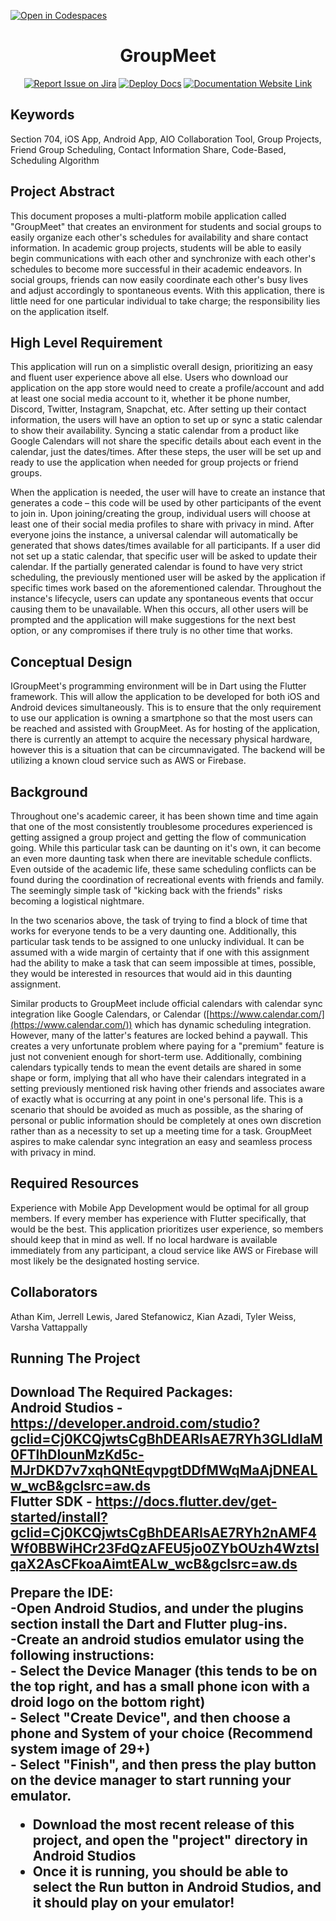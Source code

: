 [![Open in Codespaces](https://classroom.github.com/assets/launch-codespace-f4981d0f882b2a3f0472912d15f9806d57e124e0fc890972558857b51b24a6f9.svg)](https://classroom.github.com/open-in-codespaces?assignment_repo_id=9951177)

<div align="center">

# GroupMeet

[![Report Issue on Jira](https://img.shields.io/badge/Report%20Issues-Jira-0052CC?style=flat&logo=jira-software)](https://temple-cis-projects-in-cs.atlassian.net/jira/software/c/projects/DT/issues) [![Deploy Docs](https://github.com/ApplebaumIan/tu-cis-4398-docs-template/actions/workflows/deploy.yml/badge.svg)](https://github.com/ApplebaumIan/tu-cis-4398-docs-template/actions/workflows/deploy.yml) [![Documentation Website Link](https://img.shields.io/badge/-Documentation%20Website-brightgreen)](https://capstone-projects-2023-spring.github.io/project-groupmeet/)

</div>

<h2> Keywords </h2>

Section 704, iOS App, Android App, AIO Collaboration Tool, Group Projects, Friend Group Scheduling, Contact Information Share, Code-Based, Scheduling Algorithm

<h2> Project Abstract </h2>

This document proposes a multi-platform mobile application called "GroupMeet" that creates an environment for students and social groups to easily organize each other's schedules for availability and share contact information. In academic group projects, students will be able to easily begin communications with each other and synchronize with each other's schedules to become more successful in their academic endeavors. In social groups, friends can now easily coordinate each other's busy lives and adjust accordingly to spontaneous events. With this application, there is little need for one particular individual to take charge; the responsibility lies on the application itself.

<h2> High Level Requirement </h2>

This application will run on a simplistic overall design, prioritizing an easy and fluent user experience above all else. Users who download our application on the app store would need to create a profile/account and add at least one social media account to it, whether it be phone number, Discord, Twitter, Instagram, Snapchat, etc. After setting up their contact information, the users will have an option to set up or sync a static calendar to show their availability. Syncing a static calendar from a product like Google Calendars will not share the specific details about each event in the calendar, just the dates/times. After these steps, the user will be set up and ready to use the application when needed for group projects or friend groups.

When the application is needed, the user will have to create an instance that generates a code – this code will be used by other participants of the event to join in. Upon joining/creating the group, individual users will choose at least one of their social media profiles to share with privacy in mind. After everyone joins the instance, a universal calendar will automatically be generated that shows dates/times available for all participants. If a user did not set up a static calendar, that specific user will be asked to update their calendar. If the partially generated calendar is found to have very strict scheduling, the previously mentioned user will be asked by the application if specific times work based on the aforementioned calendar. Throughout the instance's lifecycle, users can update any spontaneous events that occur causing them to be unavailable. When this occurs, all other users will be prompted and the application will make suggestions for the next best option, or any compromises if there truly is no other time that works.

<h2> Conceptual Design </h2>

IGroupMeet's programming environment will be in Dart using the Flutter framework. This will allow the application to be developed for both iOS and Android devices simultaneously. This is to ensure that the only requirement to use our application is owning a smartphone so that the most users can be reached and assisted with GroupMeet. As for hosting of the application, there is currently an attempt to acquire the necessary physical hardware, however this is a situation that can be circumnavigated. The backend will be utilizing a known cloud service such as AWS or Firebase.

<h2> Background </h2>

Throughout one's academic career, it has been shown time and time again that one of the most consistently troublesome procedures experienced is getting assigned a group project and getting the flow of communication going. While this particular task can be daunting on it's own, it can become an even more daunting task when there are inevitable schedule conflicts. Even outside of the academic life, these same scheduling conflicts can be found during the coordination of recreational events with friends and family. The seemingly simple task of "kicking back with the friends" risks becoming a logistical nightmare. 

In the two scenarios above, the task of trying to find a block of time that works for everyone tends to be a very daunting one. Additionally, this particular task tends to be assigned to one unlucky individual. It can be assumed with a wide margin of certainty that if one with this assignment had the ability to make a task that can seem impossible at times, possible, they would be interested in resources that would aid in this daunting assignment.

Similar products to GroupMeet include official calendars with calendar sync integration like Google Calendars, or Calendar ([https://www.calendar.com/](https://www.calendar.com/)) which has dynamic scheduling integration. However, many of the latter's features are locked behind a paywall. This creates a very unfortunate problem where paying for a "premium" feature is just not convenient enough for short-term use. Additionally, combining calendars typically tends to mean the event details are shared in some shape or form, implying that all who have their calendars integrated in a setting previously mentioned risk having other friends and associates aware of exactly what is occurring at any point in one's personal life. This is a scenario that should be avoided as much as possible, as the sharing of personal or public information should be completely at ones own discretion rather than as a necessity to set up a meeting time for a task. GroupMeet aspires to make calendar sync integration an easy and seamless process with privacy in mind.

<h2> Required Resources </h2>

Experience with Mobile App Development would be optimal for all group members. If every member has experience with Flutter specifically, that would be the best. This application prioritizes user experience, so members should keep that in mind as well. If no local hardware is available immediately from any participant, a cloud service like AWS or Firebase will most likely be the designated hosting service.

<h2> Collaborators </h2>

Athan Kim, Jerrell Lewis, Jared Stefanowicz, Kian Azadi, Tyler Weiss, Varsha Vattappally

<h2> Running The Project <h2>

Download The Required Packages:<br/>
Android Studios - https://developer.android.com/studio?gclid=Cj0KCQjwtsCgBhDEARIsAE7RYh3GLldIaM0FTlhDIounMzKd5c-MJrDKD7v7xqhQNtEqvpgtDDfMWqMaAjDNEALw_wcB&gclsrc=aw.ds<br/>
Flutter SDK - https://docs.flutter.dev/get-started/install?gclid=Cj0KCQjwtsCgBhDEARIsAE7RYh2nAMF4Wf0BBWiHCr23FdQzAFEU5jo0ZYbOUzh4WztsIqaX2AsCFkoaAimtEALw_wcB&gclsrc=aw.ds<br/>

Prepare the IDE:<br/>
-Open Android Studios, and under the plugins section install the Dart and Flutter plug-ins.<br/>
-Create an android studios emulator using the following instructions: <br/>
    - Select the Device Manager (this tends to be on the top right, and has a small phone icon with a droid logo on the bottom right)<br/>
    - Select "Create Device", and then choose a phone and System of your choice (Recommend system image of 29+)<br/>
    - Select "Finish", and then press the play button on the device manager to start running your emulator.<br/>
- Download the most recent release of this project, and open the "project" directory in Android Studios<br/>
- Once it is running, you should be able to select the Run button in Android Studios, and it should play on your emulator!<br/>



<!-- [//]: # ( readme: collaborators -start )
<table>
<tr>
    <td align="center">
        <a href="https://github.com/ApplebaumIan">
            <img src="https://avatars.githubusercontent.com/u/9451941?v=4" width="100;" alt="ApplebaumIan"/>
            <br />
            <sub><b>Ian Tyler Applebaum</b></sub>
        </a>
    </td>
    <td align="center">
        <a href="https://github.com/leighflagg">
            <img src="https://avatars.githubusercontent.com/u/77810293?v=4" width="100;" alt="leighflagg"/>
            <br />
            <sub><b>Null</b></sub>
        </a>
    </td></tr>
</table>

[//]: # ( readme: collaborators -end ) -->
